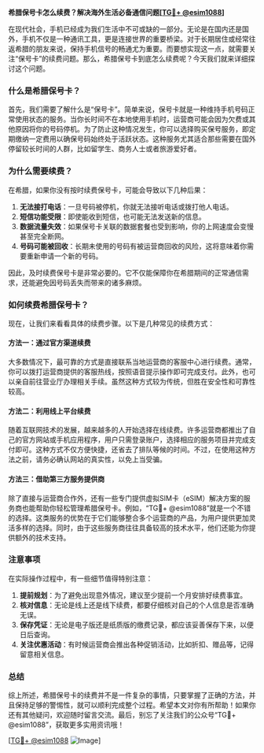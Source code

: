 **希腊保号卡怎么续费？解决海外生活必备通信问题[[TG💪+ @esim1088](https://t.me/s/esim1088)]**

在现代社会，手机已经成为我们生活中不可或缺的一部分。无论是在国内还是国外，手机不仅是一种通讯工具，更是连接世界的重要桥梁。对于长期居住或经常往返希腊的朋友来说，保持手机信号的畅通尤为重要。而要想实现这一点，就需要关注“保号卡”的续费问题。那么，希腊保号卡到底怎么续费呢？今天我们就来详细探讨这个问题。

### 什么是希腊保号卡？

首先，我们需要了解什么是“保号卡”。简单来说，保号卡就是一种维持手机号码正常使用状态的服务。当你长时间不在本地使用手机时，运营商可能会因为欠费或其他原因将你的号码停机。为了防止这种情况发生，你可以选择购买保号服务，即定期缴纳一定费用以确保号码始终处于活跃状态。这种服务尤其适合那些需要在国外停留较长时间的人群，比如留学生、商务人士或者旅游爱好者。

### 为什么需要续费？

在希腊，如果你没有按时续费保号卡，可能会导致以下几种后果：

1. **无法接打电话**：一旦号码被停机，你就无法接听电话或拨打他人电话。
2. **短信功能受限**：即使能收到短信，也可能无法发送新的信息。
3. **数据流量失效**：如果保号卡关联的数据套餐也受到影响，你的上网速度会变慢甚至完全断网。
4. **号码可能被回收**：长期未使用的号码有被运营商回收的风险，这将意味着你需要重新申请一个新的号码。

因此，及时续费保号卡是非常必要的。它不仅能保障你在希腊期间的正常通信需求，还能避免因号码丢失而带来的诸多麻烦。

### 如何续费希腊保号卡？

现在，让我们来看看具体的续费步骤。以下是几种常见的续费方式：

#### 方法一：通过官方渠道续费

大多数情况下，最可靠的方式是直接联系当地运营商的客服中心进行续费。通常，你可以拨打运营商提供的客服热线，按照语音提示操作即可完成支付。此外，也可以亲自前往营业厅办理相关手续。虽然这种方式较为传统，但胜在安全性和可靠性较高。

#### 方法二：利用线上平台续费

随着互联网技术的发展，越来越多的人开始选择在线续费。许多运营商都推出了自己的官方网站或手机应用程序，用户只需登录账户，选择相应的服务项目并完成支付即可。这种方式不仅方便快捷，还省去了排队等候的时间。不过，在使用这种方法之前，请务必确认网站的真实性，以免上当受骗。

#### 方法三：借助第三方服务提供商

除了直接与运营商合作外，还有一些专门提供虚拟SIM卡（eSIM）解决方案的服务商也能帮助你轻松管理希腊保号卡。例如，“TG💪+ @esim1088”就是一个不错的选择。这类服务的优势在于它们能够整合多个运营商的产品，为用户提供更加灵活多样的选择。同时，由于这些服务商往往具备较高的技术水平，他们还能为你提供额外的技术支持。

### 注意事项

在实际操作过程中，有一些细节值得特别注意：

1. **提前规划**：为了避免出现意外情况，建议至少提前一个月安排好续费事宜。
2. **核对信息**：无论是线上还是线下续费，都要仔细核对自己的个人信息是否准确无误。
3. **保存凭证**：无论是电子版还是纸质版的缴费记录，都应该妥善保存下来，以便日后查询。
4. **关注优惠活动**：有时候运营商会推出各种促销活动，比如折扣、赠品等，记得留意相关信息。

### 总结

综上所述，希腊保号卡的续费并不是一件复杂的事情，只要掌握了正确的方法，并且保持足够的警惕性，就可以顺利完成整个过程。希望本文对你有所帮助！如果你还有其他疑问，欢迎随时留言交流。最后，别忘了关注我们的公众号“TG💪+ @esim1088”，获取更多实用资讯哦！

[[TG💪+ @esim1088](https://t.me/s/esim1088) ![Image](https://i.postimg.cc/4NQfJmqS/Snipaste-2025-05-13-00-14-12.png)]